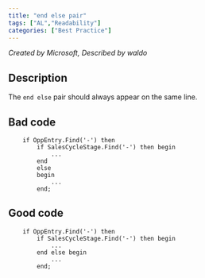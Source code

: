 ```yaml
---
title: "end else pair"
tags: ["AL","Readability"]
categories: ["Best Practice"]
---
```


_Created by Microsoft, Described by waldo_

## Description

The `end else` pair should always appear on the same line.

## Bad code

```al
    if OppEntry.Find('-') then
        if SalesCycleStage.Find('-') then begin
            ...
        end
        else
        begin
            ... 
        end;
```

## Good code

```al
    if OppEntry.Find('-') then
        if SalesCycleStage.Find('-') then begin
            ...
        end else begin
            ...
        end;
```
